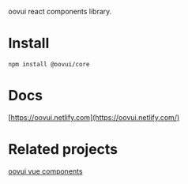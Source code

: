 
oovui react  components library.

# Install 

`npm install @oovui/core`


# Docs

[https://oovui.netlify.com](https://oovui.netlify.com/)


# Related projects

[oovui vue components](http://www.oovui.com)